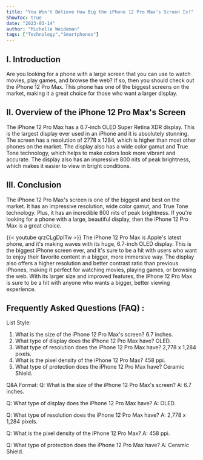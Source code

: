 ```yaml
---
title: "You Won't Believe How Big the iPhone 12 Pro Max's Screen Is!"
ShowToc: true 
date: "2023-03-14"
author: "Michelle Weideman" 
tags: ["Technology","Smartphones"]
---
```

## I. Introduction

Are you looking for a phone with a large screen that you can use to watch movies, play games, and browse the web? If so, then you should check out the iPhone 12 Pro Max. This phone has one of the biggest screens on the market, making it a great choice for those who want a larger display. 

## II. Overview of the iPhone 12 Pro Max's Screen

The iPhone 12 Pro Max has a 6.7-inch OLED Super Retina XDR display. This is the largest display ever used in an iPhone and it is absolutely stunning. The screen has a resolution of 2778 x 1284, which is higher than most other phones on the market. The display also has a wide color gamut and True Tone technology, which helps to make colors look more vibrant and accurate. The display also has an impressive 800 nits of peak brightness, which makes it easier to view in bright conditions. 

## III. Conclusion

The iPhone 12 Pro Max's screen is one of the biggest and best on the market. It has an impressive resolution, wide color gamut, and True Tone technology. Plus, it has an incredible 800 nits of peak brightness. If you're looking for a phone with a large, beautiful display, then the iPhone 12 Pro Max is a great choice.

{{< youtube qrzCLgDplTw >}} 
The iPhone 12 Pro Max is Apple's latest phone, and it's making waves with its huge, 6.7-inch OLED display. This is the biggest iPhone screen ever, and it's sure to be a hit with users who want to enjoy their favorite content in a bigger, more immersive way. The display also offers a higher resolution and better contrast ratio than previous iPhones, making it perfect for watching movies, playing games, or browsing the web. With its larger size and improved features, the iPhone 12 Pro Max is sure to be a hit with anyone who wants a bigger, better viewing experience.

## Frequently Asked Questions (FAQ) :
List Style:

1. What is the size of the iPhone 12 Pro Max's screen?
6.7 inches.
2. What type of display does the iPhone 12 Pro Max have?
OLED.
3. What type of resolution does the iPhone 12 Pro Max have?
2,778 x 1,284 pixels.
4. What is the pixel density of the iPhone 12 Pro Max?
458 ppi.
5. What type of protection does the iPhone 12 Pro Max have?
Ceramic Shield.

Q&A Format:
Q: What is the size of the iPhone 12 Pro Max's screen?
A: 6.7 inches.

Q: What type of display does the iPhone 12 Pro Max have?
A: OLED.

Q: What type of resolution does the iPhone 12 Pro Max have?
A: 2,778 x 1,284 pixels.

Q: What is the pixel density of the iPhone 12 Pro Max?
A: 458 ppi.

Q: What type of protection does the iPhone 12 Pro Max have?
A: Ceramic Shield.


